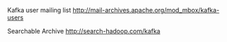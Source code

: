 Kafka user mailing list
http://mail-archives.apache.org/mod_mbox/kafka-users

Searchable Archive
http://search-hadoop.com/kafka